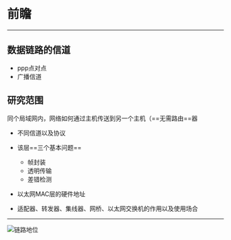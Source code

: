 # 前瞻


---
## 数据链路的信道
* ppp点对点
* 广播信道

## 研究范围
同个局域网内，网络如何通过主机传送到另一个主机（==无需路由==器

* 不同信道以及协议
* 该层==三个基本问题==
  * 帧封装
  * 透明传输
  * 差错检测

* 以太网MAC层的硬件地址
* 适配器、转发器、集线器、网桥、以太网交换机的作用以及使用场合

---
![链路地位]($resource/%E9%93%BE%E8%B7%AF%E5%9C%B0%E4%BD%8D.png)

